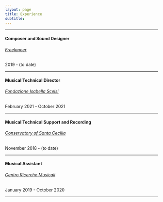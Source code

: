 ```yaml
---
layout: page
title: Experience
subtitle: 
---
```


_______

#### Composer and Sound Designer
###### [Freelancer](https://www.upwork.com/freelancers/~012af1b30a17910815)
2019 - (to date)

_______

#### Musical Technical Director
###### [Fondazione Isabella Scelsi](http://www.scelsi.it/)
February 2021 - October 2021


_______

#### Musical Technical Support and Recording
###### [Conservatory of Santa Cecilia](https://www.conservatoriosantacecilia.it/)
November 2018 - (to date)

_______

#### Musical Assistant
###### [Centro Ricerche Musicali](http://www.crm-music.it/)
January 2019 - October 2020

_______





